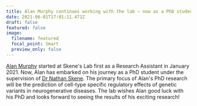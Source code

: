 ```yaml
---
title: Alan Murphy continues working with the lab – now as a PhD student
date: 2021-06-01T17:01:11.471Z
draft: false
featured: false
image:
  filename: featured
  focal_point: Smart
  preview_only: false
---
```

[Alan Murphy](https://www.neurogenomics.co.uk/author/alan-murphy/) started at Skene's Lab first as a Research Assistant in January 2021. Now, Alan has embarked on his journey as a PhD student under the supervision of [Dr Nathan Skene](https://www.neurogenomics.co.uk/author/nathan-skene/). The primary focus of Alan's PhD research will be the prediction of cell-type specific regulatory effects of genetic variants in neurogenerative diseases. The lab wishes Alan good luck with his PhD and looks forward to seeing the results of his exciting research!
